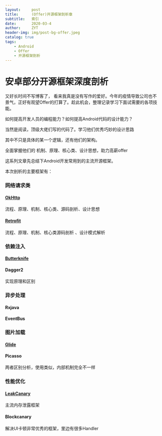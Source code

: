 ```yaml
---
layout:     post
title:      (Offer)开源框架剖析章
subtitle:   索引
date:       2020-03-4
author:     ZYT
header-img: img/post-bg-offer.jpeg
catalog: true
tags:
    - Android
    - Offer
    - 开源框架剖析
---
```


# 安卓部分开源框架深度剖析

又好长时间不写博客了，
看来我真是没有写作的爱好。今年的疫情导致公司也不景气，正好有观望Offer的打算了。趁此机会，整理记录学习下面试需要的各项技能。

如何提高开发人员的编程能力？如何提高Android代码的设计能力？

当然是阅读，顶级大佬们写的代码了。学习他们优秀巧妙的设计思路

其中不只是具体的某一个逻辑，还有他们的架构。

全面掌握他们的 机制、原理、核心类、设计思想，助力高薪offer

这系列文章先总结下Android开发常用到的主流开源框架。

本次剖析的主要框架有：
### 网络请求类
#### [OkHttp](https://android-zhaoyongtao.github.io/2020/03/05/(Offer)%E5%BC%80%E6%BA%90%E6%A1%86%E6%9E%B6%E5%89%96%E6%9E%90-%E7%BD%91%E7%BB%9C%E8%AF%B7%E6%B1%82OkHttp/)
流程、原理、机制、核心类、源码剖析、设计思想
#### [Retrofit](https://android-zhaoyongtao.github.io/2020/03/06/(Offer)%E5%BC%80%E6%BA%90%E6%A1%86%E6%9E%B6%E5%89%96%E6%9E%90-%E7%BD%91%E7%BB%9C%E8%AF%B7%E6%B1%82Retrofit/)
流程、原理、机制、核心类源码剖析
、设计模式解析

### 依赖注入
#### [Butterknife](https://android-zhaoyongtao.github.io/2020/03/11/(Offer)开源框架剖析-依赖注入ButterKnife/)
#### Dagger2
实现原理和区别

### 异步处理
#### Rxjava
#### EventBus

### 图片加载
#### [Glide](https://android-zhaoyongtao.github.io/2020/03/07/(Offer)开源框架剖析-图片加载Glide/)
#### Picasso
两者区别分析，使用类似，内部机制完全不一样

### 性能优化
#### [LeakCanary](https://android-zhaoyongtao.github.io/2020/03/09/(Offer)开源框架剖析-内存leakcanary/)
主流内存泄露框架

#### Blockcanary
解决UI卡顿非常优秀的框架，里边有很多Handler

